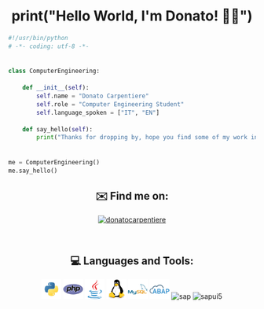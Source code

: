 <div align="center"><h1>print("Hello World, I'm Donato! 👨‍💻")</h1></div>

```python
#!/usr/bin/python
# -*- coding: utf-8 -*-


class ComputerEngineering:

    def __init__(self):
        self.name = "Donato Carpentiere"
        self.role = "Computer Engineering Student"
        self.language_spoken = ["IT", "EN"]

    def say_hello(self):
        print("Thanks for dropping by, hope you find some of my work interesting.")


me = ComputerEngineering()
me.say_hello()
```


<div align="center"><h2>✉️ Find me on:</h2></div>


<p align="center">
 <a href="https://www.linkedin.com/in/donato-carpentiere-329a39283/" target="blank"><img align="center" src="https://raw.githubusercontent.com/rahuldkjain/github-profile-readme-generator/master/src/images/icons/Social/linked-in-alt.svg" alt="donatocarpentiere" height="30" width="40" /></a>
</p>

<br />

<h2 align="center"> 💻 Languages and Tools: </h2>
<p align="center">
<img src="https://raw.githubusercontent.com/github/explore/80688e429a7d4ef2fca1e82350fe8e3517d3494d/topics/python/python.png" alt="Python" height="40">
<img src="https://raw.githubusercontent.com/devicons/devicon/master/icons/php/php-original.svg" alt="php" width="40" height="40"/>
<img src="https://raw.githubusercontent.com/devicons/devicon/master/icons/java/java-original.svg" alt="java" width="40" height="40"/>
<img src="https://raw.githubusercontent.com/devicons/devicon/master/icons/linux/linux-original.svg" alt="linux" width="40" height="40"/>
<img src="https://raw.githubusercontent.com/devicons/devicon/master/icons/mysql/mysql-original-wordmark.svg" alt="mysql" width="40" height="40"/>
<img src="https://raw.githubusercontent.com/github/explore/339de3fa1bceb3fe3eda8c8220bccc706057203f/topics/abap/abap.png" alt="abap" width="40" height="40"/>
<img src="https://avatars.githubusercontent.com/u/2531208?s=200&v=4" alt="sap" width="40" height="40"/>
<img src="https://camo.githubusercontent.com/a21c5e0cfcec474454ea8f4a7b708a8beeb4519eab6f37c4720ee1c8e68f9184/68747470733a2f2f6f70656e7569352e6f72672f696d616765732f4f70656e5549355f6e65775f6269675f736964652e706e67" alt="sapui5" height="40"/>

</p>
